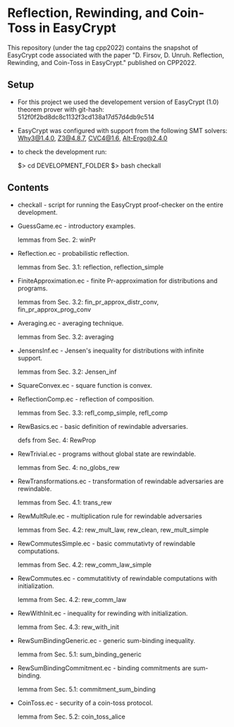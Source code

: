 # Reflection, Rewinding, and Coin-Toss in EasyCrypt

This repository (under the tag cpp2022) contains the snapshot of EasyCrypt code associated with the paper 
"D. Firsov, D. Unruh. Reflection, Rewinding, and Coin-Toss in EasyCrypt." published on CPP2022.

Setup
-----

* For this project we used the developement version of EasyCrypt (1.0)
theorem prover with git-hash: 512f0f2bd8dc8c1132f3cd138a17d57d4db9c514

* EasyCrypt was configured with support from the following SMT solvers:
Why3@1.4.0, Z3@4.8.7, CVC4@1.6, Alt-Ergo@2.4.0

* to check the development run:
  
  $> cd DEVELOPMENT_FOLDER
  $> bash checkall


Contents
--------

* checkall - script for running the EasyCrypt proof-checker on the entire development.
  
* GuessGame.ec - introductory examples.

  lemmas from Sec. 2: winPr

* Reflection.ec - probabilistic reflection.

  lemmas from Sec. 3.1: reflection, reflection_simple 

* FiniteApproximation.ec - finite Pr-approximation for distributions and programs.

  lemmas from Sec. 3.2: fin_pr_approx_distr_conv, fin_pr_approx_prog_conv

* Averaging.ec - averaging technique.

  lemmas from Sec. 3.2: averaging

* JensensInf.ec - Jensen's inequality for distributions with infinite support.

  lemmas from Sec. 3.2: Jensen_inf

* SquareConvex.ec - square function is convex.

* ReflectionComp.ec - reflection of composition.

  lemmas from Sec. 3.3: refl_comp_simple, refl_comp

* RewBasics.ec - basic definition of rewindable adversaries.

  defs from Sec. 4: RewProp

* RewTrivial.ec - programs without global state are rewindable.

  lemmas from Sec. 4: no_globs_rew

* RewTransformations.ec - transformation of rewindable adversaries are rewindable.

  lemmas from Sec. 4.1: trans_rew

* RewMultRule.ec - multiplication rule for rewindable adversaries

  lemmas from Sec. 4.2: rew_mult_law, rew_clean, rew_mult_simple

* RewCommutesSimple.ec - basic commutativty of rewindable computations.

  lemmas from Sec. 4.2: rew_comm_law_simple

* RewCommutes.ec - commutatitivty of rewindable computations with initialization.

  lemma from Sec. 4.2: rew_comm_law

* RewWithInit.ec - inequality for rewinding with initialization.

  lemma from Sec. 4.3: rew_with_init

* RewSumBindingGeneric.ec - generic sum-binding inequality.

  lemma from Sec. 5.1: sum_binding_generic

* RewSumBindingCommitment.ec - binding commitments are sum-binding.

  lemma from Sec. 5.1: commitment_sum_binding 

* CoinToss.ec - security of a coin-toss protocol.

  lemma from Sec. 5.2: coin_toss_alice
